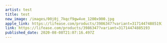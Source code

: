 ```yaml
---
artist: test
title: test
new_image: /images/00j0j_7kqcf9gw4ve_1200x900.jpg
apple_link: https://lifease.com/products/3986347?variant=31714474885193
link: https://lifease.com/products/3986347?variant=31714474885193
published_date: 2020-08-08T21:07:16.497Z
---
```

